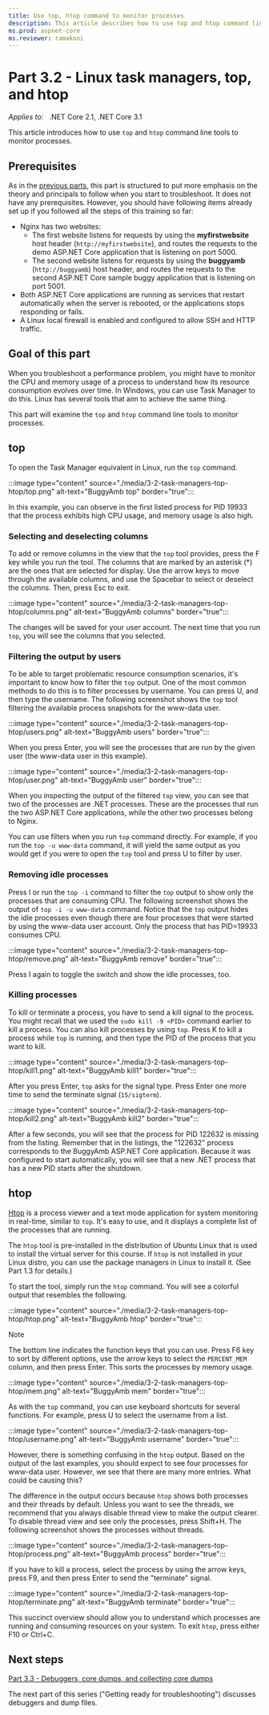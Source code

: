 ```yaml
---
title: Use top, htop command to monitor processes
description: This article describes how to use top and htop command line tools to monitor processes.
ms.prod: aspnet-core
ms.reviewer: ramakoni
---
```

# Part 3.2 - Linux task managers, top, and htop

_Applies to:_ &nbsp; .NET Core 2.1, .NET Core 3.1  

This article introduces how to use `top` and `htop` command line tools to monitor processes.

## Prerequisites

As in the [previous parts](2-1-create-configure-aspnet-core-applications.md), this part is structured to put more emphasis on the theory and principals to follow when you start to troubleshoot. It does not have any prerequisites. However, you should have following items already set up if you followed all the steps of this training so far:

- Nginx has two websites:
  - The first website listens for requests by using the **myfirstwebsite** host header (`http://myfirstwebsite`), and routes the requests to the demo ASP.NET Core application that is listening on port 5000.
  - The second website listens for requests by using the **buggyamb** (`http://buggyamb`) host header, and routes the requests to the second ASP.NET Core sample buggy application that is listening on port 5001.
- Both ASP.NET Core applications are running as services that restart automatically when the server is rebooted, or the applications stops responding or fails.
- A Linux local firewall is enabled and configured to allow SSH and HTTP traffic.

## Goal of this part

When you troubleshoot a performance problem, you might have to monitor the CPU and memory usage of a process to understand how its resource consumption evolves over time. In Windows, you can use Task Manager to do this. Linux has several tools that aim to achieve the same thing.

This part will examine the `top` and `htop` command line tools to monitor processes.

## top

To open the Task Manager equivalent in Linux, run the `top` command.

:::image type="content" source="./media/3-2-task-managers-top-htop/top.png" alt-text="BuggyAmb top" border="true":::

In this example, you can observe in the first listed process for PID 19933 that the process exhibits high CPU usage, and memory usage is also high.

### Selecting and deselecting columns

To add or remove columns in the view that the `top` tool provides, press the F key while you run the tool. The columns that are marked by an asterisk (*) are the ones that are selected for display. Use the arrow keys to move through the available columns, and use the Spacebar to select or deselect the columns. Then, press Esc to exit.

:::image type="content" source="./media/3-2-task-managers-top-htop/columns.png" alt-text="BuggyAmb columns" border="true":::

The changes will be saved for your user account. The next time that you run `top`, you will see the columns that you selected.

### Filtering the output by users

To be able to target problematic resource consumption scenarios, it's important to know how to filter the `top` output. One of the most common methods to do this is to filter processes by username. You can press U, and then type the username. The following screenshot shows the `top` tool filtering the available process snapshots for the www-data user.

:::image type="content" source="./media/3-2-task-managers-top-htop/users.png" alt-text="BuggyAmb users" border="true":::

When you press Enter, you will see the processes that are run by the given user (the www-data user in this example).

:::image type="content" source="./media/3-2-task-managers-top-htop/user.png" alt-text="BuggyAmb user" border="true":::

When you inspecting the output of the filtered `top` view, you can see that two of the processes are .NET processes. These are the processes that run the two ASP.NET Core applications, while the other two processes belong to Nginx.

You can use filters when you run `top` command directly. For example, if you run the `top -u www-data` command, it will yield the same output as you would get if you were to open the `top` tool and press U to filter by user.

### Removing idle processes

Press I or run the `top -i` command to filter the `top` output to show only the processes that are consuming CPU. The following screenshot shows the output of `top -i -u www-data` command. Notice that the `top` output hides the idle processes even though there are four processes that were started by using the www-data user account. Only the process that has PID=19933 consumes CPU.

:::image type="content" source="./media/3-2-task-managers-top-htop/remove.png" alt-text="BuggyAmb remove" border="true":::

Press I again to toggle the switch and show the idle processes, too.

### Killing processes

To kill or terminate a process, you have to send a kill signal to the process. You might recall that we used the `sudo kill -9 <PID>` command earlier to kill a process. You can also kill processes by using `top`. Press K to kill a process while `top` is running, and then type the PID of the process that you want to kill.

:::image type="content" source="./media/3-2-task-managers-top-htop/kill1.png" alt-text="BuggyAmb kill1" border="true":::

After you press Enter, `top` asks for the signal type. Press Enter one more time to send the terminate signal (`15/sigterm`).

:::image type="content" source="./media/3-2-task-managers-top-htop/kill2.png" alt-text="BuggyAmb kill2" border="true":::

After a few seconds, you will see that the process for PID 122632 is missing from the listing. Remember that in the listings, the "122632" process corresponds to the BuggyAmb ASP.NET Core application. Because it was configured to start automatically, you will see that a new .NET process that has a new PID starts after the shutdown.

## htop

[Htop](https://htop.dev/) is a process viewer and a text mode application for system monitoring in real-time, similar to `top`. It's easy to use, and it displays a complete list of the processes that are running.

The `htop` tool is pre-installed in the distribution of Ubuntu Linux that is used to install the virtual server for this course. If `htop` is not installed in your Linux distro, you can use the package managers in Linux to install it. (See Part 1.3 for details.)

To start the tool, simply run the `htop` command. You will see a colorful output that resembles the following.

:::image type="content" source="./media/3-2-task-managers-top-htop/htop.png" alt-text="BuggyAmb htop" border="true":::

> [!NOTE]
> The bottom line indicates the function keys that you can use. Press F6 key to sort by different options, use the arrow keys to select the `PERCENT_MEM` column, and then press Enter. This sorts the processes by memory usage.

:::image type="content" source="./media/3-2-task-managers-top-htop/mem.png" alt-text="BuggyAmb mem" border="true":::

As with the `top` command, you can use keyboard shortcuts for several functions. For example, press U to select the username from a list.

:::image type="content" source="./media/3-2-task-managers-top-htop/username.png" alt-text="BuggyAmb username" border="true":::

However, there is something confusing in the `htop` output. Based on the output of the last examples, you should expect to see four processes for www-data user. However, we see that there are many more entries. What could be causing this?

The difference in the output occurs because `htop` shows both processes and their threads by default. Unless you want to see the threads, we recommend that you always disable thread view to make the output clearer. To disable thread view and see only the processes, press Shift+H. The following screenshot shows the processes without threads.

:::image type="content" source="./media/3-2-task-managers-top-htop/process.png" alt-text="BuggyAmb process" border="true":::

If you have to kill a process, select the process by using the arrow keys, press F9, and then press Enter to send the "terminate" signal.

:::image type="content" source="./media/3-2-task-managers-top-htop/terminate.png" alt-text="BuggyAmb terminate" border="true":::

This succinct overview should allow you to understand which processes are running and consuming resources on your system. To exit `htop`, press either F10 or Ctrl+C.

## Next steps

[Part 3.3 - Debuggers, core dumps, and collecting core dumps](3-3-debuggers-collect-core-dumps.md)

The next part of this series ("Getting ready for troubleshooting") discusses debuggers and dump files.
